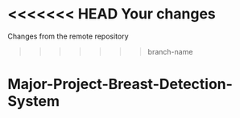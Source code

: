 <<<<<<< HEAD
Your changes
=======
Changes from the remote repository

> > > > > > > branch-name

# Major-Project-Breast-Detection-System
